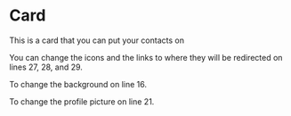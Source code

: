 # Card
This is a card that you can put your contacts on

You can change the icons and the links to where they will be redirected on lines 27, 28, and 29.

To change the background on line 16.

To change the profile picture on line 21.
